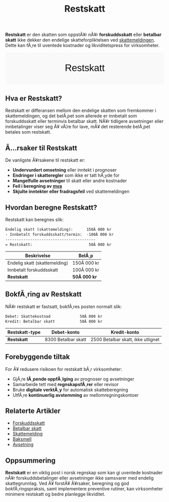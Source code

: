 ﻿---
title: "Restskatt"
meta_title: "Restskatt"
meta_description: '**Restskatt** er den skatten som oppstÃ¥r nÃ¥r **forskuddsskatt** eller **betalbar skatt** ikke dekker den endelige skatteforpliktelsen ved [skattemeldingen](/b...'
slug: restskatt
type: blog
layout: pages/single
---

**Restskatt** er den skatten som oppstÃ¥r nÃ¥r **forskuddsskatt** eller **betalbar skatt** ikke dekker den endelige skatteforpliktelsen ved [skattemeldingen](/blogs/regnskap/skattemelding "Skattemelding - Komplett Guide til Utfylling og Innlevering"). Dette kan fÃ¸re til uventede kostnader og likviditetspress for virksomheter.

![Illustrasjon av Restskatt](restskatt-image.svg)

## Hva er Restskatt?

Restskatt er differansen mellom den endelige skatten som fremkommer i skattemeldingen, og det belÃ¸pet som allerede er innbetalt som forskuddsskatt eller terminvis betalbar skatt. NÃ¥r tidligere avsetninger eller innbetalinger viser seg Ã¥ vÃ¦re for lave, mÃ¥ det resterende belÃ¸pet betales som restskatt.

## Ã…rsaker til Restskatt

De vanligste Ã¥rsakene til restskatt er:

* **Undervurdert omsetning** eller inntekt i prognoser
* **Endringer i skatteregler** som ikke er tatt hÃ¸yde for
* **Mangelfulle avsetninger** til skatt eller andre kostnader
* **Feil i beregning av [mva](/blogs/regnskap/hva-er-moms-mva "Hva er Merverdiavgift (MVA)? Beregning og RegnskapsfÃ¸ring")**
* **Skjulte inntekter eller fradragsfeil** ved skattemeldingen

## Hvordan beregne Restskatt?

Restskatt kan beregnes slik:

```
Endelig skatt (skattemelding):      150Â 000 kr
- Innbetalt forskuddsskatt/termin:  -100Â 000 kr
----------------------------------------
= Restskatt:                         50Â 000 kr
```

| Beskrivelse                   | BelÃ¸p      |
|-------------------------------|------------|
| Endelig skatt (skattemelding) | 150Â 000 kr |
| Innbetalt forskuddsskatt      | 100Â 000 kr |
| **Restskatt**                 | **50Â 000 kr** |

## BokfÃ¸ring av Restskatt

NÃ¥r restskatt er fastsatt, bokfÃ¸res posten normalt slik:

```text
Debet: Skattekostnad             50Â 000 kr
Kredit: Betalbar skatt           50Â 000 kr
```

| Restskatt-type | Debet-konto                   | Kredit-konto                       |
|----------------|-------------------------------|------------------------------------|
| **Restskatt**  | 8300 Betalbar skatt           | 2500 Betalbar skatt, ikke utlignet |

## Forebyggende tiltak

For Ã¥ redusere risikoen for restskatt bÃ¸r virksomheter:

* GjÃ¸re **lÃ¸pende oppfÃ¸lging** av prognoser og avsetninger
* Samarbeide tett med **regnskapsfÃ¸rer** eller revisor
* Bruke **digitale verktÃ¸y** for automatisk skatteberegning
* UtfÃ¸re **kontinuerlig avstemming** av mellomregningskontoer

## Relaterte Artikler

* [Forskuddsskatt](/blogs/regnskap/hva-er-forskuddsskatt "Hva er Forskuddsskatt? Beregning og Innbetaling")
* [Betalbar skatt](/blogs/regnskap/betalbar-skatt "Betalbar skatt â€“ Komplett guide til beregning og hÃ¥ndtering")
* [Skattemelding](/blogs/regnskap/skattemelding "Skattemelding - Komplett Guide til Utfylling og Innlevering")
* [Baksmell](/blogs/regnskap/baksmell "Baksmell â€“ Uventet ekstrakostnad ved skatteoppgjÃ¸r")
* [Avsetning](/blogs/regnskap/avsetning "Avsetning i Regnskap - Komplett Guide til Avsetninger og Estimater")

## Oppsummering

**Restskatt** er en viktig post i norsk regnskap som kan gi uventede kostnader nÃ¥r forskuddsbetalinger eller avsetninger ikke samsvarer med endelig skattegrunnlag. Ved Ã¥ forstÃ¥ Ã¥rsaker, beregning og god bokfÃ¸ringspraksis, samt implementere preventive rutiner, kan virksomheter minimere restskatt og bedre planlegge likviditet.
